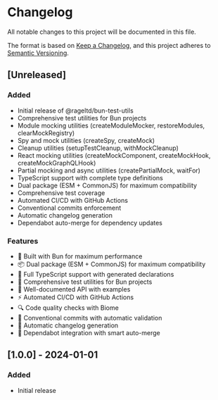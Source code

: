 # Changelog

All notable changes to this project will be documented in this file.

The format is based on [Keep a Changelog](https://keepachangelog.com/en/1.0.0/),
and this project adheres to [Semantic Versioning](https://semver.org/spec/v2.0.0.html).

## [Unreleased]

### Added
- Initial release of @rageltd/bun-test-utils
- Comprehensive test utilities for Bun projects
- Module mocking utilities (createModuleMocker, restoreModules, clearMockRegistry)
- Spy and mock utilities (createSpy, createMock)
- Cleanup utilities (setupTestCleanup, withMockCleanup)
- React mocking utilities (createMockComponent, createMockHook, createMockGraphQLHook)
- Partial mocking and async utilities (createPartialMock, waitFor)
- TypeScript support with complete type definitions
- Dual package (ESM + CommonJS) for maximum compatibility
- Comprehensive test coverage
- Automated CI/CD with GitHub Actions
- Conventional commits enforcement
- Automatic changelog generation
- Dependabot auto-merge for dependency updates

### Features
- 🚀 Built with Bun for maximum performance
- 📦 Dual package (ESM + CommonJS) for maximum compatibility
- 🔧 Full TypeScript support with generated declarations
- 🧪 Comprehensive test utilities for Bun projects
- 📖 Well-documented API with examples
- ⚡ Automated CI/CD with GitHub Actions
- 🔍 Code quality checks with Biome
- 🤖 Conventional commits with automatic validation
- 📝 Automatic changelog generation
- 🔄 Dependabot integration with smart auto-merge

## [1.0.0] - 2024-01-01

### Added
- Initial release 
